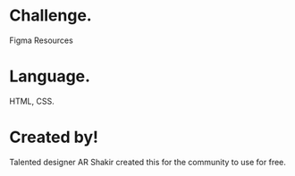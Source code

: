 
# Challenge.
Figma Resources

# Language.
HTML, CSS.

# Created by!
Talented designer AR Shakir created this for the community to use for free.
